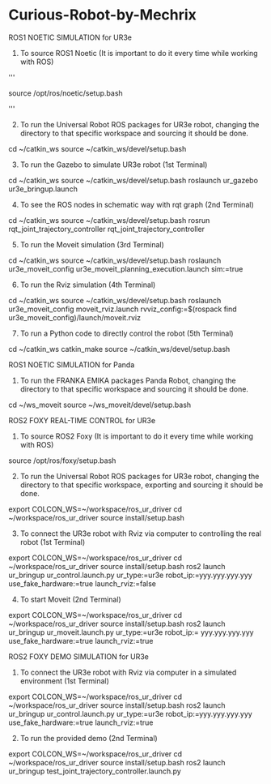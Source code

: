 # Curious-Robot-by-Mechrix

ROS1 NOETIC SIMULATION for UR3e

1) To source ROS1 Noetic (It is important to do it every time while working with ROS)

'''

source /opt/ros/noetic/setup.bash

'''

2) To run the  Universal Robot ROS packages for UR3e robot, changing the directory to that specific workspace and sourcing it should be done.

cd ~/catkin_ws
source ~/catkin_ws/devel/setup.bash

3) To run the Gazebo to simulate UR3e robot (1st Terminal)

cd ~/catkin_ws
source ~/catkin_ws/devel/setup.bash
roslaunch ur_gazebo ur3e_bringup.launch

4) To see the ROS nodes in schematic way with rqt graph (2nd Terminal)

cd ~/catkin_ws
source ~/catkin_ws/devel/setup.bash
rosrun rqt_joint_trajectory_controller rqt_joint_trajectory_controller

5) To run the Moveit simulation (3rd Terminal)

cd ~/catkin_ws
source ~/catkin_ws/devel/setup.bash
roslaunch ur3e_moveit_config ur3e_moveit_planning_execution.launch sim:=true


6) To run the Rviz simulation (4th Terminal)

cd ~/catkin_ws
source ~/catkin_ws/devel/setup.bash
roslaunch ur3e_moveit_config moveit_rviz.launch rvviz_config:=$(rospack find ur3e_moveit_config)/launch/moveit.rviz

7) To run a Python code to directly control the robot (5th Terminal)

cd ~/catkin_ws
catkin_make
source ~/catkin_ws/devel/setup.bash

ROS1 NOETIC SIMULATION for Panda

1) To run the FRANKA EMIKA packages Panda Robot, changing the directory to that specific workspace and sourcing it should be done.

cd ~/ws_moveit
source ~/ws_moveit/devel/setup.bash

ROS2 FOXY REAL-TIME CONTROL for UR3e

1) To source ROS2 Foxy (It is important to do it every time while working with ROS)

source /opt/ros/foxy/setup.bash

2) To run the  Universal Robot ROS packages for UR3e robot, changing the directory to that specific workspace, exporting and sourcing it should be done.

export COLCON_WS=~/workspace/ros_ur_driver
cd ~/workspace/ros_ur_driver
source install/setup.bash

3) To connect the UR3e robot with Rviz via computer to controlling the real robot (1st Terminal) 

export COLCON_WS=~/workspace/ros_ur_driver
cd ~/workspace/ros_ur_driver
source install/setup.bash
ros2 launch ur_bringup ur_control.launch.py ur_type:=ur3e robot_ip:=yyy.yyy.yyy.yyy use_fake_hardware:=true launch_rviz:=false

4) To start Moveit (2nd Terminal)

export COLCON_WS=~/workspace/ros_ur_driver
cd ~/workspace/ros_ur_driver
source install/setup.bash
ros2 launch ur_bringup ur_moveit.launch.py ur_type:=ur3e robot_ip:= yyy.yyy.yyy.yyy use_fake_hardware:=true launch_rviz:=true

ROS2 FOXY DEMO SIMULATION for UR3e

1) To connect the UR3e robot with Rviz via computer in a simulated environment  (1st Terminal)

export COLCON_WS=~/workspace/ros_ur_driver
cd ~/workspace/ros_ur_driver
source install/setup.bash
ros2 launch ur_bringup ur_control.launch.py ur_type:=ur3e robot_ip:=yyy.yyy.yyy.yyy use_fake_hardware:=true launch_rviz:=true


2) To run the provided demo (2nd Terminal)

export COLCON_WS=~/workspace/ros_ur_driver
cd ~/workspace/ros_ur_driver
source install/setup.bash
ros2 launch ur_bringup test_joint_trajectory_controller.launch.py
